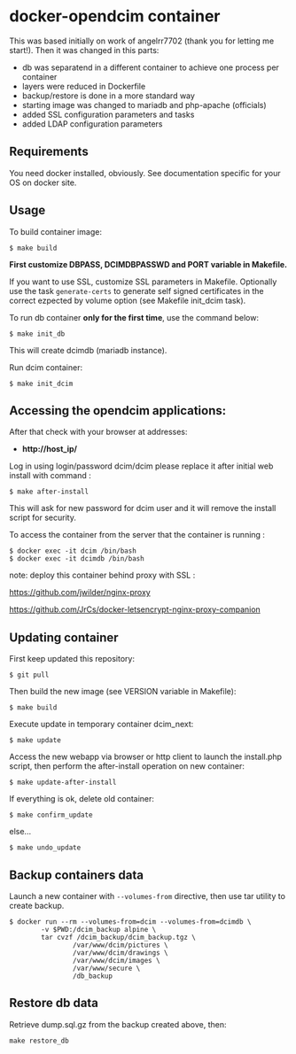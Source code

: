 # docker-opendcim container

This was based initially on work of angelrr7702 (thank you for letting me start!). Then it was changed in this parts:

- db was separatend in a different container to achieve one process per container
- layers were reduced in Dockerfile
- backup/restore is done in a more standard way
- starting image was changed to mariadb and php-apache (officials)
- added SSL configuration parameters and tasks
- added LDAP configuration parameters

## Requirements

You need docker installed, obviously. See documentation specific for your OS on docker site.


## Usage


To build container image:

    $ make build
    
**First customize DBPASS, DCIMDBPASSWD and PORT variable in Makefile.**

If you want to use SSL, customize SSL parameters in Makefile. Optionally use 
the task `generate-certs` to generate self signed certificates in the correct 
ezpected by volume option (see Makefile init_dcim task).

To run db container **only for the first time**,  use the command below:

    $ make init_db

This will create dcimdb (mariadb instance).

Run dcim container:

    $ make init_dcim

## Accessing the opendcim applications:

After that check with your browser at addresses:

  - **http://host_ip/**

Log in using login/password dcim/dcim  please replace it after initial web install with command :

    $ make after-install
    
This will ask for new password for dcim user and it will remove the install script for security.

To access the container from the server that the container is running :

    $ docker exec -it dcim /bin/bash
    $ docker exec -it dcimdb /bin/bash

note: deploy this container behind proxy with SSL :

https://github.com/jwilder/nginx-proxy

https://github.com/JrCs/docker-letsencrypt-nginx-proxy-companion

## Updating container

First keep updated this repository:

    $ git pull

Then build the new image (see VERSION variable in Makefile):

    $ make build
    
Execute update in temporary container dcim_next:

    $ make update

Access the new webapp via browser or http client to launch the install.php script, 
then perform the after-install operation on new container:

    $ make update-after-install
    
If everything is ok, delete old container:

    $ make confirm_update

else...

    $ make undo_update

## Backup containers data

Launch a new container with ``--volumes-from`` directive, then use tar utility to create backup.

    $ docker run --rm --volumes-from=dcim --volumes-from=dcimdb \
			-v $PWD:/dcim_backup alpine \
			tar cvzf /dcim_backup/dcim_backup.tgz \
					/var/www/dcim/pictures \
					/var/www/dcim/drawings \
					/var/www/dcim/images \
					/var/www/secure \
					/db_backup

## Restore db data

Retrieve dump.sql.gz from the backup created above, then:

	make restore_db
	
